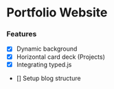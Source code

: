 # Portfolio Website



### Features
 - [x] Dynamic background
 - [x] Horizontal card deck (Projects)
 - [x]	Integrating typed.js
 - []	Setup blog structure